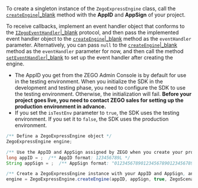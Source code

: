 To create a singleton instance of the `ZegoExpressEngine` class, call the [`createEngine`|_blank](/article/api?doc=Express_Video_SDK_API~Java_android~class~im-zego-zegoexpress-zego-express-engine#create-engine) method with the **AppID** and **AppSign** of your project.

To receive callbacks, implement an event handler object that conforms to the [`IZegoEventHandler`\|_blank](/article/api?doc=Express_Video_SDK_API~Java_android~class~im-zego-zegoexpress-callback-i-zego-event-handler) protocol, and then pass the implemented event handler object to the [`createEngine`|_blank](/article/api?doc=Express_Video_SDK_API~Java_android~class~im-zego-zegoexpress-zego-express-engine#create-engine) method as the `eventHandler` parameter.
Alternatively, you can pass `null` to the [`createEngine`|_blank](/article/api?doc=Express_Video_SDK_API~Java_android~class~im-zego-zegoexpress-zego-express-engine#create-engine) method as the `eventHandler` parameter for now, and then call the method [`setEventHandler`\|_blank](/article/api?doc=Express_Video_SDK_API~Java_android~class~im-zego-zegoexpress-zego-express-engine#set-event-handler) to set up the event handler after creating the engine.

<div class = 'mk-hint'>

- The AppID you get from the ZEGO Admin Console is by default for use in the testing environment. When you initialize the SDK in the development and testing phase, you need to configure the SDK to use the testing environment. Otherwise, the initialization will fail. **Before your project goes live, you need to contact ZEGO sales for setting up the production environment in advance.**
- If you set the `isTestEnv` parameter to `true`, the SDK uses the testing environment. If you set it to `false`, the SDK uses the production environment. 
</div>

```java
/** Define a ZegoExpressEngine object */
ZegoExpressEngine engine;

/** Use the AppID and AppSign assigned by ZEGO when you create your project in the ZEGO Admin Console. */
long appID = ;  /** AppID format: 123456789L */
String appSign = ;  /** AppSign format: "0123456789012345678901234567890123456789012345678901234567890123"（64 characters）*/

/** Create a ZegoExpressEngine instance with your AppID and AppSign, and initialize it to use the testing environment and the settings for the general scenario. */
engine = ZegoExpressEngine.createEngine(appID, appSign, true, ZegoScenario.GENERAL, getApplication(), null);  
```

